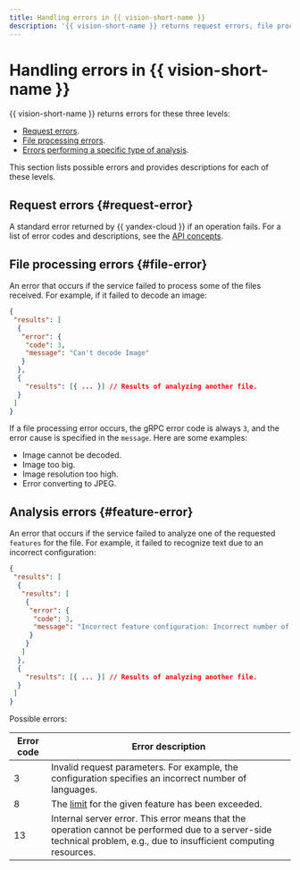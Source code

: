 ```yaml
---
title: Handling errors in {{ vision-short-name }}
description: '{{ vision-short-name }} returns request errors, file processing errors, and analysis errors for specific type of analysis.'
---
```


# Handling errors in {{ vision-short-name }}

{{ vision-short-name }} returns errors for these three levels:

* [Request errors](#request-error).
* [File processing errors](#file-error).
* [Errors performing a specific type of analysis](#feature-error).

This section lists possible errors and provides descriptions for each of these levels.

## Request errors {#request-error}

A standard error returned by {{ yandex-cloud }} if an operation fails. For a list of error codes and descriptions, see the [API concepts](../../api-design-guide/concepts/errors.md).

## File processing errors {#file-error}

An error that occurs if the service failed to process some of the files received. For example, if it failed to decode an image:

```json
{
 "results": [
  {
   "error": {
    "code": 3,
    "message": "Can't decode Image"
   }
  },
  {
    "results": [{ ... }] // Results of analyzing another file.
  }
 ]
}
```

If a file processing error occurs, the gRPC error code is always `3`, and the error cause is specified in the `message`. Here are some examples:

* Image cannot be decoded.
* Image too big.
* Image resolution too high.
* Error converting to JPEG.

## Analysis errors {#feature-error}

An error that occurs if the service failed to analyze one of the requested `features` for the file. For example, it failed to recognize text due to an incorrect configuration:

```json
{
 "results": [
  {
   "results": [
    {
     "error": {
      "code": 3,
      "message": "Incorrect feature configuration: Incorrect number of language codes: 0"
     }
    }
   ]
  },
  {
    "results": [{ ... }] // Results of analyzing another file.
  }
 ]
}
```

Possible errors:

| Error code | Error description |
---- | ----
| 3 | Invalid request parameters. For example, the configuration specifies an incorrect number of languages. |
| 8 | The [limit](../concepts/limits.md) for the given feature has been exceeded. |
| 13 | Internal server error. This error means that the operation cannot be performed due to a server-side technical problem, e.g., due to insufficient computing resources. |
